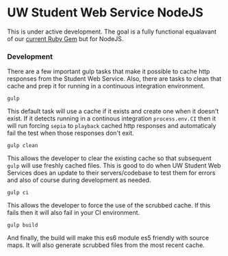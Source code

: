 # UW Student Web Service NodeJS
This is under active development.  The goal is a fully functional equalavant of our [current Ruby Gem](https://github.com/UWFosterIT/uwsws) but for NodeJS.

### Development
There are a few important gulp tasks that make it possible to cache http responses from the Student Web Service.  Also, there are tasks to clean that cache and prep it for running in a continuous integration environment.

    gulp

This default task will use a cache if it exists and create one when it doesn't exist.  If it detects running in a continous integration ``process.env.CI`` then it will run forcing ``sepia`` to ``playback`` cached http responses and automaticaly fail the test when those responses don't exit.

    gulp clean

This allows the developer to clear the existing cache so that subsequent ``gulp`` will use freshly cached files.  This is good to do when UW Student Web Services does an update to their servers/codebase to test them for errors and also of course during development as needed.

    gulp ci

This allows the developer to force the use of the scrubbed cache.  If this fails then it will also fail in your CI environment.

    gulp build

And finally, the build will make this es6 module es5 friendly with source maps.  It will also generate scrubbed files from the most recent cache.
